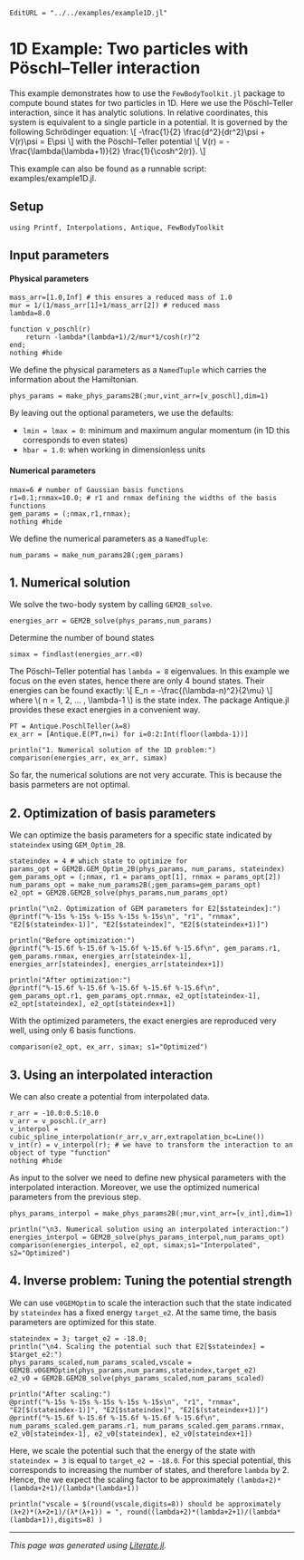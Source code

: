 ```@meta
EditURL = "../../examples/example1D.jl"
```

# 1D Example: Two particles with Pöschl–Teller interaction

This example demonstrates how to use the `FewBodyToolkit.jl` package to compute bound states for two particles in 1D. Here we use the Pöschl–Teller interaction, since it has analytic solutions. In relative coordinates, this system is equivalent to a single particle in a potential. It is governed by the following Schrödinger equation:
\\[ -\frac{1}{2} \frac{d^2}{dr^2}\psi + V(r)\psi = E\psi \\]
with the Pöschl–Teller potential
\\[ V(r) = -\frac{\lambda(\lambda+1)}{2} \frac{1}{\cosh^2(r)}. \\]

This example can also be found as a runnable script: examples/example1D.jl.

## Setup

````@example example1D
using Printf, Interpolations, Antique, FewBodyToolkit
````

## Input parameters

#### Physical parameters

````@example example1D
mass_arr=[1.0,Inf] # this ensures a reduced mass of 1.0
mur = 1/(1/mass_arr[1]+1/mass_arr[2]) # reduced mass
lambda=8.0

function v_poschl(r)
    return -lambda*(lambda+1)/2/mur*1/cosh(r)^2
end;
nothing #hide
````

We define the physical parameters as a `NamedTuple` which carries the information about the Hamiltonian.

````@example example1D
phys_params = make_phys_params2B(;mur,vint_arr=[v_poschl],dim=1)
````

By leaving out the optional parameters, we use the defaults:
- `lmin = lmax = 0`: minimum and maximum angular momentum (in 1D this corresponds to even states)
- `hbar = 1.0`: when working in dimensionless units

#### Numerical parameters

````@example example1D
nmax=6 # number of Gaussian basis functions
r1=0.1;rnmax=10.0; # r1 and rnmax defining the widths of the basis functions
gem_params = (;nmax,r1,rnmax);
nothing #hide
````

We define the numerical parameters as a `NamedTuple`:

````@example example1D
num_params = make_num_params2B(;gem_params)
````

## 1. Numerical solution

We solve the two-body system by calling `GEM2B_solve`.

````@example example1D
energies_arr = GEM2B_solve(phys_params,num_params)
````

Determine the number of bound states

````@example example1D
simax = findlast(energies_arr.<0)
````

The Pöschl–Teller potential has `lambda = 8` eigenvalues. In this example we focus on the even states, hence there are only 4 bound states. Their energies can be found exactly:
\\[ E_n = -\frac{(\lambda-n)^2}{2\mu} \\]
where \\( n = 1, 2, ... , \lambda-1 \\) is the state index. The package Antique.jl provides these exact energies in a convenient way.

````@example example1D
PT = Antique.PoschlTeller(λ=8)
ex_arr = [Antique.E(PT,n=i) for i=0:2:Int(floor(lambda-1))]

println("1. Numerical solution of the 1D problem:")
comparison(energies_arr, ex_arr, simax)
````

So far, the numerical solutions are not very accurate. This is because the basis parmeters are not optimal.

## 2. Optimization of basis parameters

We can optimize the basis parameters for a specific state indicated by `stateindex` using `GEM_Optim_2B`.

````@example example1D
stateindex = 4 # which state to optimize for
params_opt = GEM2B.GEM_Optim_2B(phys_params, num_params, stateindex)
gem_params_opt = (;nmax, r1 = params_opt[1], rnmax = params_opt[2])
num_params_opt = make_num_params2B(;gem_params=gem_params_opt)
e2_opt = GEM2B.GEM2B_solve(phys_params,num_params_opt)

println("\n2. Optimization of GEM parameters for E2[$stateindex]:")
@printf("%-15s %-15s %-15s %-15s %-15s\n", "r1", "rnmax", "E2[$(stateindex-1)]", "E2[$stateindex]", "E2[$(stateindex+1)]")

println("Before optimization:")
@printf("%-15.6f %-15.6f %-15.6f %-15.6f %-15.6f\n", gem_params.r1, gem_params.rnmax, energies_arr[stateindex-1], energies_arr[stateindex], energies_arr[stateindex+1])

println("After optimization:")
@printf("%-15.6f %-15.6f %-15.6f %-15.6f %-15.6f\n", gem_params_opt.r1, gem_params_opt.rnmax, e2_opt[stateindex-1], e2_opt[stateindex], e2_opt[stateindex+1])
````

With the optimized parameters, the exact energies are reproduced very well, using only 6 basis functions.

````@example example1D
comparison(e2_opt, ex_arr, simax; s1="Optimized")
````

## 3. Using an interpolated interaction
We can also create a potential from interpolated data.

````@example example1D
r_arr = -10.0:0.5:10.0
v_arr = v_poschl.(r_arr)
v_interpol = cubic_spline_interpolation(r_arr,v_arr,extrapolation_bc=Line())
v_int(r) = v_interpol(r); # we have to transform the interaction to an object of type "function"
nothing #hide
````

As input to the solver we need to define new physical parameters with the interpolated interaction. Moreover, we use the optimized numerical parameters from the previous step.

````@example example1D
phys_params_interpol = make_phys_params2B(;mur,vint_arr=[v_int],dim=1)

println("\n3. Numerical solution using an interpolated interaction:")
energies_interpol = GEM2B_solve(phys_params_interpol,num_params_opt)
comparison(energies_interpol, e2_opt, simax;s1="Interpolated", s2="Optimized")
````

## 4. Inverse problem: Tuning the potential strength

We can use `v0GEMOptim` to scale the interaction such that the state indicated by `stateindex` has a fixed energy `target_e2`. At the same time, the basis parameters are optimized for this state.

````@example example1D
stateindex = 3; target_e2 = -18.0;
println("\n4. Scaling the potential such that E2[$stateindex] = $target_e2:")
phys_params_scaled,num_params_scaled,vscale = GEM2B.v0GEMOptim(phys_params,num_params,stateindex,target_e2)
e2_v0 = GEM2B.GEM2B_solve(phys_params_scaled,num_params_scaled)

println("After scaling:")
@printf("%-15s %-15s %-15s %-15s %-15s\n", "r1", "rnmax", "E2[$(stateindex-1)]", "E2[$stateindex]", "E2[$(stateindex+1)]")
@printf("%-15.6f %-15.6f %-15.6f %-15.6f %-15.6f\n", num_params_scaled.gem_params.r1, num_params_scaled.gem_params.rnmax, e2_v0[stateindex-1], e2_v0[stateindex], e2_v0[stateindex+1])
````

Here, we scale the potential such that the energy of the state with `stateindex = 3` is equal to `target_e2 = -18.0`. For this special potential, this corresponds to increasing the number of states, and therefore `lambda` by 2. Hence, the we expect the scaling factor to be approximately `(lambda+2)*(lambda+2+1)/(lambda*(lambda+1))`

````@example example1D
println("vscale = $(round(vscale,digits=8)) should be approximately (λ+2)*(λ+2+1)/(λ*(λ+1)) = ", round((lambda+2)*(lambda+2+1)/(lambda*(lambda+1)),digits=8) )
````

---

*This page was generated using [Literate.jl](https://github.com/fredrikekre/Literate.jl).*

